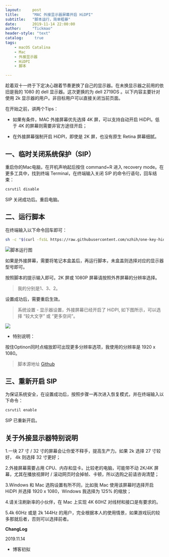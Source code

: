 ```yaml
---
layout:     post
title:      "MAC 外接显示器屏幕开启 HiDPI"
subtitle:   "脚本运行，简单粗暴"
date:       2019-11-14 22:00:00
author:     "Tickmao"
header-style: "text"
catalog:     true
tags:
    - macOS Catalina
    - Mac
    - 外接显示器
    - HiDPI
    - 脚本

---
```


趁着双十一终于下定决心跟着节奏更换了自己的显示器。在未换显示器之前用的依旧是我的 1080 的 dell 显示器。这次更换的为 dell 2719DS 。以下内容主要针对使用 2k 显示器的用户。非目标用户可以直接关闭当前页面。

在开始之前，讲两个Tips：

* 如果有条件，MAC 外接屏幕优先选择 4K 屏，可以支持自动开启 HiDPI。低于 4K 的屏幕则需要非官方途径开启；

* 在外接屏幕强制开启 HiDPI，即使是 2K 屏，也没有原生 Retina 屏幕细腻。

## 一、临时关闭系统保护（SIP）

重启你的Mac电脑，在开机声响起后按住 command+R 进入 recovery mode。在更多工具中，找到终端 Terminal，在终端输入关闭 SIP 的命令行语句，回车结束：

```zsh
csrutil disable
```

SIP 关闭成功后。重启电脑。

## 二、运行脚本

在终端输入以下命令回车即可：

```zsh
sh -c "$(curl -fsSL https://raw.githubusercontent.com/xzhih/one-key-hidpi/master/hidpi-zh.sh)"
```

![脚本运行图](https://github.com/xzhih/one-key-hidpi/raw/master/img/run-zh.jpg)

如果是外接屏幕，需要将笔记本盒盖后，再运行脚本，未盒盖则选择对应的显示器型号即可。

按照脚本的提示输入即可。2K 屏或 1080P 屏幕请按照外界屏幕的分辨率选择。

> 我的分别是1、3、2。

设置成功后，需要重启生效。

> 系统设置 - 显示器设置，外接屏幕已经开启了 HiDPI, 如下图所示，可以选择 “较大文字” 或 “更多空间”。

![](https://github.com/xzhih/one-key-hidpi/raw/master/img/preferences.jpg)

* 特别说明：

按住Optinon同时点缩放即可出现更多分辨率选项，我使用的分辨率是 1920 x 1080。

> 脚本源地址
[Github](https://github.com/xzhih/one-key-hidpi/blob/master/README-zh.md)

## 三、重新开启 SIP

为保证系统安全，在设置成功后，按照步骤一再次进入恢复模式，并在终端输入以下命令：

```zsh
csrutil enable
```

SIP 已重新开启。

## 关于外接显示器特别说明

1.一块 27 寸 / 32 寸的屏幕会让你爱不释手，提高生产力。如果 2k 选择 27 寸较好， 4k 则选择 32 寸更好；

2.外接屏幕需要占用 CPU、内存和显卡。比较老的电脑，可能带不动 2K/4K 屏幕，尤其在播放视屏时 / 滚动网页时会掉帧、卡顿，所以选购之前请咨询清楚；

3.Windows 和 Mac 选购设置有所不同，比如我 Mac 使用该屏幕时选择开启 HiDPI 并选择 1920 x 1080，Windows 我选择为 125% 的缩放；

4.请关注刷新率的小伙伴，在 Mac 上实现 4K 60HZ 对线材和接口是有要求的。

5.4k 60Hz 或是 2k 144Hz 的用户，完全根据本人的使用情景，如果游戏玩的较多那就后者，否则可以选择前者。

**ChangLog**

2019.11.14

- 博客初拟
